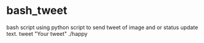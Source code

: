 # bash_tweet
bash script using python script to send tweet of image and or status update text. tweet "Your tweet" ./happy
